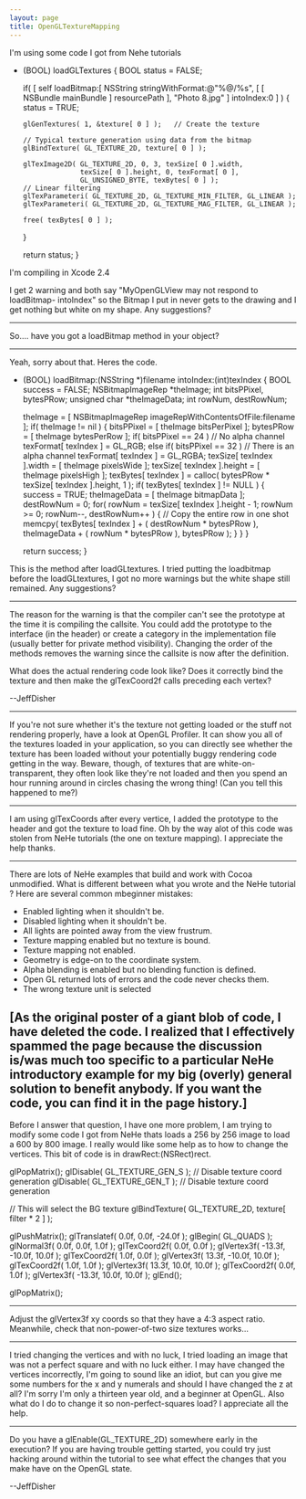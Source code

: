 ```yaml
---
layout: page
title: OpenGLTextureMapping
---
```


I'm using some code I got from Nehe tutorials

    
- (BOOL) loadGLTextures
{
   BOOL status = FALSE;

   if( [ self loadBitmap:[ NSString stringWithFormat:@"%@/%s",
                                    [ [ NSBundle mainBundle ] resourcePath ],
                                    "Photo 8.jpg" ] intoIndex:0 ] )
   {
      status = TRUE;

      glGenTextures( 1, &texture[ 0 ] );   // Create the texture

      // Typical texture generation using data from the bitmap
      glBindTexture( GL_TEXTURE_2D, texture[ 0 ] );

      glTexImage2D( GL_TEXTURE_2D, 0, 3, texSize[ 0 ].width,
                    texSize[ 0 ].height, 0, texFormat[ 0 ],
                    GL_UNSIGNED_BYTE, texBytes[ 0 ] );
      // Linear filtering
      glTexParameteri( GL_TEXTURE_2D, GL_TEXTURE_MIN_FILTER, GL_LINEAR );
      glTexParameteri( GL_TEXTURE_2D, GL_TEXTURE_MAG_FILTER, GL_LINEAR );

      free( texBytes[ 0 ] );
   }

   return status;
}


I'm compiling in Xcode 2.4

I get 2 warning and both say "MyOpenGLView may not respond to loadBitmap- intoIndex" so the Bitmap I put in never gets to the drawing and I get nothing but white on my shape.  Any suggestions?

----

So.... have you got a loadBitmap method in your object?

----

Yeah, sorry about that. 
Heres the code.  

    
- (BOOL) loadBitmap:(NSString *)filename intoIndex:(int)texIndex
{
   BOOL success = FALSE;
   NSBitmapImageRep *theImage;
   int bitsPPixel, bytesPRow;
   unsigned char *theImageData;
   int rowNum, destRowNum;

   theImage = [ NSBitmapImageRep imageRepWithContentsOfFile:filename ];
   if( theImage != nil )
   {
      bitsPPixel = [ theImage bitsPerPixel ];
      bytesPRow = [ theImage bytesPerRow ];
      if( bitsPPixel == 24 )        // No alpha channel
         texFormat[ texIndex ] = GL_RGB;
      else if( bitsPPixel == 32 )   // There is an alpha channel
         texFormat[ texIndex ] = GL_RGBA;
      texSize[ texIndex ].width = [ theImage pixelsWide ];
      texSize[ texIndex ].height = [ theImage pixelsHigh ];
      texBytes[ texIndex ] = calloc( bytesPRow * texSize[ texIndex ].height,
                                     1 );
      if( texBytes[ texIndex ] != NULL )
      {
         success = TRUE;
         theImageData = [ theImage bitmapData ];
         destRowNum = 0;
         for( rowNum = texSize[ texIndex ].height - 1; rowNum >= 0;
              rowNum--, destRowNum++ )
         {
            // Copy the entire row in one shot
            memcpy( texBytes[ texIndex ] + ( destRowNum * bytesPRow ),
                    theImageData + ( rowNum * bytesPRow ),
                    bytesPRow );
         }
      }
   }

   return success;
}


This is the method after loadGLtextures.
I tried putting the loadbitmap before the loadGLtextures, I got no more warnings but the white shape still remained.
Any suggestions?

----

The reason for the warning is that the compiler can't see the prototype at the time it is compiling the callsite.  You could add the prototype to the interface (in the header) or create a category in the implementation file (usually better for private method visibility).  Changing the order of the methods removes the warning since the callsite is now after the definition.

What does the actual rendering code look like?  Does it correctly bind the texture and then make the glTexCoord2f calls preceding each vertex?

--JeffDisher

----

If you're not sure whether it's the texture not getting loaded or the stuff not rendering properly, have a look at OpenGL Profiler. It can show you all of the textures loaded in your application, so you can directly see whether the texture has been loaded without your potentially buggy rendering code getting in the way. Beware, though, of textures that are white-on-transparent, they often look like they're not loaded and then you spend an hour running around in circles chasing the wrong thing! (Can you tell this happened to me?)

----

I am using glTexCoords after every vertice, I added the prototype to the header and got the texture to load fine.  Oh by the way alot of this code was stolen from NeHe tutorials (the one on texture mapping).  I appreciate the help thanks.

----
There are lots of NeHe examples that build and work with Cocoa unmodified.  What is different between what you wrote and the NeHe tutorial ?
Here are several common mbeginner mistakes:
- Enabled lighting when it shouldn't be.
- Disabled lighting when it shouldn't be.
- All lights are pointed away from the view frustrum.
- Texture mapping enabled but no texture is bound.
- Texture mapping not enabled.
- Geometry is edge-on to the coordinate system.
- Alpha blending is enabled but no blending function is defined.
- Open GL returned lots of errors and the code never checks them.
- The wrong texture unit is selected

[As the original poster of a giant blob of code, I have deleted the code.  I realized that I effectively spammed the page because the discussion is/was much too specific to a particular NeHe introductory example for my big (overly) general solution to benefit anybody.  If you want the code, you can find it in the page history.]
----

Before I answer that question, I have one more problem, I am trying to modify some code I got from NeHe thats loads a 256 by 256 image to load a 600 by 800 image. I really would like some help as to how to change the vertices. This bit of code is in drawRect:(NSRect)rect.

    
glPopMatrix();
   glDisable( GL_TEXTURE_GEN_S );   // Disable texture coord generation
   glDisable( GL_TEXTURE_GEN_T );   // Disable texture coord generation

   // This will select the BG texture
   glBindTexture( GL_TEXTURE_2D, texture[ filter * 2 ] );

   glPushMatrix();
   glTranslatef( 0.0f, 0.0f, -24.0f );
   glBegin( GL_QUADS );
   glNormal3f( 0.0f, 0.0f, 1.0f );
   glTexCoord2f( 0.0f, 0.0f );
   glVertex3f( -13.3f, -10.0f,  10.0f );
   glTexCoord2f( 1.0f, 0.0f );
   glVertex3f(  13.3f, -10.0f,  10.0f );
   glTexCoord2f( 1.0f, 1.0f );
   glVertex3f(  13.3f,  10.0f,  10.0f );
   glTexCoord2f( 0.0f, 1.0f );
   glVertex3f( -13.3f,  10.0f,  10.0f );
   glEnd();

   glPopMatrix();



----
Adjust the glVertex3f xy coords so that they have a 4:3 aspect ratio.  Meanwhile, check that non-power-of-two size textures works...

---- 
I tried changing the vertices and with no luck, I tried loading an image that was not a perfect square and with no luck either.  I may have changed the vertices incorrectly, I'm going to sound like an idiot, but can you give me some numbers for the x and y numerals and should I have changed the z at all?  I'm sorry I'm only a thirteen year old, and a beginner at OpenGL.  Also what do I do to change it so non-perfect-squares load? I appreciate all the help.


----
Do you have a glEnable(GL_TEXTURE_2D) somewhere early in the execution?  If you are having trouble getting started, you could try just hacking around within the tutorial to see what effect the changes that you make have on the OpenGL state.

--JeffDisher

